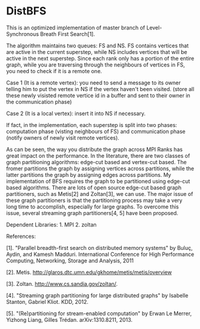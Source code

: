 DistBFS
=======

This is an optimized implementation of master branch of Level-Synchronous Breath First Search[1]. 

The algorithm maintains two queues: FS and NS. FS contains vertices that are active in the current superstep, while NS includes vertices that will be active in the next superstep. Since each rank only has a portion of the entire graph, while you are traversing through the neighbours of vertices in FS, you need to check if it is a remote one. 

Case 1 (It is a remote vertex): you need to send a message to its owner telling him to put the vertex in NS if the vertex haven't been visited. (store all these newly visisted remote vertice id in a buffer and sent to their owner in the communication phase) 

Case 2 (It is a local vertex): insert it into NS if necessary.

If fact, in the implementation, each superstep is split into two phases: computation phase (visting neighbours of FS) and communication phase (notify owners of newly visit remote vertices).


As can be seen, the way you distribute the graph across MPI Ranks has great impact on the performance. In the literature, there are two classes of graph partitioning algorithms: edge-cut based and vertex-cut based. The fromer partitions the graph by assigning vertices across partitions, while the latter partitions the graph by assigning edges across partitions. My implementation of BFS requires the graph to be partitioned using edge-cut based algorithms. There are lots of open source edge-cut based graph partitioners, such as Metis[2] and Zoltan[3], we can use. The major issue of these graph partitioners is that the partitioning process may take a very long time to accomplish, especially for large graphs. To overcome this issue, several streaming graph partitioners[4, 5] have been proposed.    

Dependent Libraries:
	1. MPI
	2. zoltan


References:

[1]. "Parallel breadth-first search on distributed memory systems" by Buluç, Aydin, and Kamesh Madduri. International Conference for High Performance Computing, Networking, Storage and Analysis, 2011

[2]. Metis. http://glaros.dtc.umn.edu/gkhome/metis/metis/overview

[3]. Zoltan. http://www.cs.sandia.gov/zoltan/.

[4]. "Streaming graph partitioning for large distributed graphs" by Isabelle Stanton, Gabriel Kliot. KDD, 2012.

[5]. "(Re)partitioning for stream-enabled computation" by Erwan Le Merrer, Yizhong Liang, Gilles Trédan. arXiv:1310.8211, 2013.
